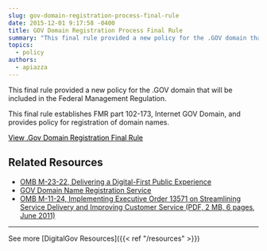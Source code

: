 ```yaml
---
slug: gov-domain-registration-process-final-rule
date: 2015-12-01 9:17:58 -0400
title: GOV Domain Registration Process Final Rule
summary: "This final rule provided a new policy for the .GOV domain that will be included in the Federal Management Regulation."
topics:
  - policy
authors:
  - apiazza
---
```


This final rule provided a new policy for the .GOV domain that will be included in the Federal Management Regulation.

This final rule establishes FMR part 102-173, Internet GOV Domain, and provides policy for registration of domain names.

<a class="button" style="color: #000000" href="https://www.dotgov.gov/portal/web/dotgov/policy">View .Gov Domain Registration Final Rule</a>

## Related Resources

- [OMB M-23-22, Delivering a Digital-First Public Experience](https://digital.gov/resources/delivering-digital-first-public-experience)
- [GOV Domain Name Registration Service](https://www.dotgov.gov/)
- [OMB M-11-24, Implementing Executive Order 13571 on Streamlining Service Delivery and Improving Customer Service (PDF, 2 MB, 6 pages, June 2011)](https://www.whitehouse.gov/wp-content/uploads/legacy_drupal_files/omb/memoranda/2011/m11-24.pdf)

---

See more [DigitalGov Resources]({{< ref "/resources" >}})
